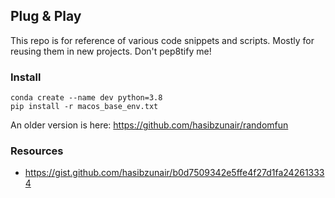 ## Plug & Play

This repo is for reference of various code snippets and scripts. Mostly for reusing them in new projects. Don't pep8tify me!

### Install
```
conda create --name dev python=3.8
pip install -r macos_base_env.txt
```

An older version is here: https://github.com/hasibzunair/randomfun

### Resources
* https://gist.github.com/hasibzunair/b0d7509342e5ffe4f27d1fa242613334
